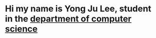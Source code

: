 # Hi my name is Yong Ju Lee, student in the [department of computer science](https://computer.seoultech.ac.kr/)
